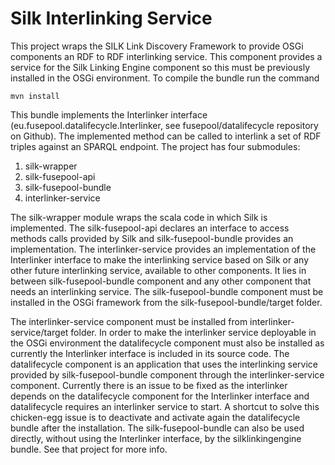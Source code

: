 Silk Interlinking Service
===========

This project wraps the SILK Link Discovery Framework to provide OSGi components an RDF to RDF interlinking service. This component provides a service for the Silk Linking Engine component so this must be previously installed in the OSGi environment. To compile the bundle run the command

    mvn install

This bundle implements the Interlinker interface (eu.fusepool.datalifecycle.Interlinker, see fusepool/datalifecycle repository on Github). The implemented method 
can be called to interlink a set of RDF triples against an SPARQL endpoint. The project has four submodules:

1) silk-wrapper 
2) silk-fusepool-api  
3) silk-fusepool-bundle
4) interlinker-service

The silk-wrapper module wraps the scala code in which Silk is implemented. The silk-fusepool-api declares an interface to access methods calls provided by
Silk and  silk-fusepool-bundle provides an implementation. The interlinker-service provides an implementation of the Interlinker interface to make the interlinking service based on Silk or any other future interlinking service, available to other components. It lies in between silk-fusepool-bundle component and any other component that needs an interlinking service. The silk-fusepool-bundle component must be installed in the OSGi framework from the silk-fusepool-bundle/target folder. 

The interlinker-service component must be installed from interlinker-service/target folder. In order to make the interlinker service deployable in the OSGi environment the datalifecycle component must also be installed as currently the Interlinker interface is included in its source code. The datalifecycle component is an application that uses the interlinking service provided by silk-fusepool-bundle component through the interlinker-service component. Currently there is an issue 
to be fixed as the interlinker depends on the datalifecycle component for the Interlinker interface and datalifecycle requires an interlinker service to start. A shortcut to solve this chicken-egg issue is to deactivate and activate again the datalifecycle bundle after the installation.
The silk-fusepool-bundle can also be used directly, without using the Interlinker interface, by the silklinkingengine bundle. See that project for more info.


